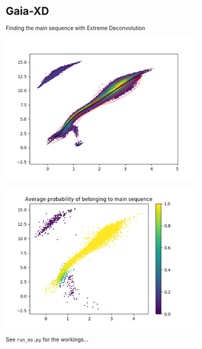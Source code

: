 # Gaia-XD

Finding the main sequence with Extreme Deconvolution

![alt text](Figure_1.png "Gaia XD")

![alt text](Figure_2.png "Gaia XD")

See `run_ms.py` for the workings...